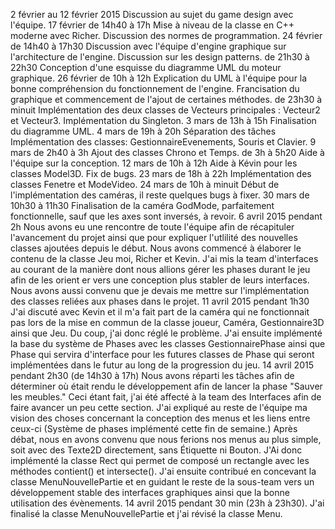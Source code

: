 2 février au 12 février 2015
  Discussion au sujet du game design avec l'équipe.
17 février de 14h40 à 17h
  Mise à niveau de la classe en C++ moderne avec Richer.
  Discussion des normes de programmation.
24 février de 14h40 à 17h30
	Discussion avec l'équipe d'engine graphique sur l'architecture de l'engine.
	Discussion sur les design patterns.
  de 21h30 à 22h30
	Conception d'une esquisse du diagramme UML du moteur graphique.
26 février de 10h à 12h
	Explication du UML à l'équipe pour la bonne compréhension du fonctionnement de l'engine.
	Francisation du graphique et commencement de l'ajout de certaines méthodes.
  de 23h30 à minuit
	Implémentation des deux classes de Vecteurs principales : Vecteur2 et Vecteur3.
	Implémentation du Singleton.
3 mars de 13h à 15h
	Finalisation du diagramme UML.
4 mars de 19h à 20h
	Séparation des tâches
	Implémentation des classes:
	GestionnaireEvenements, Souris et Clavier.
9 mars de 2h40 à 3h
	Ajout des classes Chrono et Temps.
de 3h à 5h20
	Aide à l'équipe sur la conception.
12 mars de 10h à 12h
	Aide à Kévin pour les classes Model3D.
	Fix de bugs.
23 mars de 18h à 22h
	Implémentation des classes Fenetre et ModeVideo.
24 mars de 10h à minuit
	Début de l'implémentation des caméras, il reste quelques bugs à fixer.
30 mars de 10h30 à 11h30
	Finalisation de la caméra GodMode, parfaitement fonctionnelle, sauf que les axes sont inversés, à revoir.
6 avril 2015 pendant 2h
	Nous avons eu une rencontre de toute l'équipe afin de récapituler l'avancement du projet ainsi que pour expliquer l'utlilité des nouvelles classes ajoutées depuis le début. Nous avons commencé à élaborer le contenu de la classe Jeu moi, Richer et Kevin. J'ai mis la team d'interfaces au courant de la manière dont nous allions gérer les phases durant le jeu afin de les orient er vers une conception plus stabler de leurs interfaces. Nous avons aussi convenu que je devais me mettre sur l'implémentation des classes reliées aux phases dans le projet.
11 avril 2015 pendant 1h30
	J'ai discuté avec Kevin et il m'a fait part de la caméra qui ne fonctionnait pas lors de la mise en commun de la classe joueur, Caméra, Gestionnaire3D ainsi que Jeu. Du coup, j'ai donc réglé le problème. J'ai ensuite implémenté la base du système de Phases avec les classes GestionnairePhase ainsi que Phase qui servira d'interface pour les futures classes de Phase qui seront implémentées dans le futur au long de la progression du jeu.
14 avril 2015 pendant 2h30 (de 14h30 à 17h)
	Nous avons réparti les tâches afin de déterminer où était rendu le développement afin de lancer la phase "Sauver les meubles." Ceci étant fait, j'ai été affecté à la team des Interfaces afin de faire avancer un peu cette section. J'ai expliqué au reste de l'équipe ma vision des choses concernant la conception des menus et les liens entre ceux-ci (Système de phases implémenté cette fin de semaine.) Après débat, nous en avons convenu que nous ferions nos menus au plus simple, soit avec des Texte2D directement, sans Étiquette ni Bouton. J'Ai donc implémenté la classe Rect qui permet de composé un rectangle avec les méthodes contient() et intersecte(). J'ai ensuite contribué en concevant la classe MenuNouvellePartie et en guidant le reste de la sous-team vers un développement stable des interfaces graphiques ainsi que la bonne utilisation des évènements.
14 avril 2015 pendant 30 min (23h à 23h30).
	J'ai finalisé la classe MenuNouvellePartie et j'ai révisé la classe Menu.

